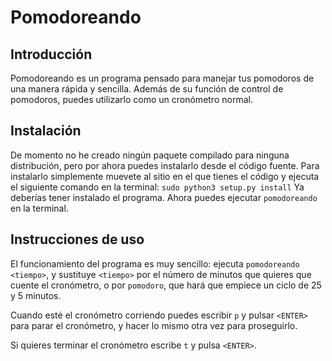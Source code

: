 Pomodoreando
============
## Introducción
Pomodoreando es un programa pensado para manejar tus pomodoros de una manera
rápida y sencilla.
Además de su función de control de pomodoros, puedes utilizarlo como un
cronómetro normal.

## Instalación
De momento no he creado ningún paquete compilado para ninguna distribución,
pero por ahora puedes instalarlo desde el código fuente.
Para instalarlo simplemente muevete al sitio en el que tienes el código y
ejecuta el siguiente comando en la terminal:
```sudo python3 setup.py install```
Ya deberías tener instalado el programa. Ahora puedes ejecutar `pomodoreando`
en la terminal.

## Instrucciones de uso
El funcionamiento del programa es muy sencillo: ejecuta `pomodoreando <tiempo>`,
y sustituye `<tiempo>` por el número de minutos que quieres que cuente el
cronómetro, o por `pomodoro`, que hará que empiece un ciclo de 25 y 5 minutos.

Cuando esté el cronómetro corriendo puedes escribir `p` y pulsar `<ENTER>`
para parar el cronómetro, y hacer lo mismo otra vez para proseguirlo.

Si quieres terminar el cronómetro escribe `t` y pulsa `<ENTER>`.
